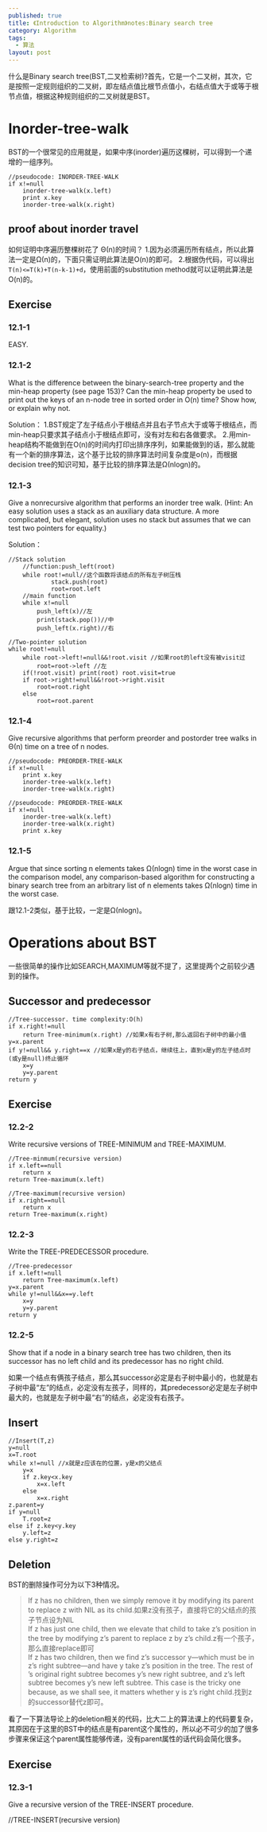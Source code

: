 ```yaml
---
published: true
title: 《Introduction to Algorithm》notes:Binary search tree
category: Algorithm
tags: 
  - 算法
layout: post
---
```


什么是Binary search tree(BST,二叉检索树)?首先，它是一个二叉树，其次，它是按照一定规则组织的二叉树，即左结点值比根节点值小，右结点值大于或等于根节点值，根据这种规则组织的二叉树就是BST。

# Inorder-tree-walk

BST的一个很常见的应用就是，如果中序(inorder)遍历这棵树，可以得到一个递增的一组序列。

	//pseudocode: INORDER-TREE-WALK
	if x!=null
		inorder-tree-walk(x.left)
		print x.key
		inorder-tree-walk(x.right)
		
## proof about inorder travel

如何证明中序遍历整棵树花了 Θ(n)的时间？
1.因为必须遍历所有结点，所以此算法一定是Ω(n)的，下面只需证明此算法是O(n)的即可。
2.根据伪代码，可以得出 `T(n)<=T(k)+T(n-k-1)+d`，使用前面的substitution method就可以证明此算法是O(n)的。

## Exercise

### 12.1-1 

EASY.

### 12.1-2

What is the difference between the binary-search-tree property and the min-heap property (see page 153)? Can the min-heap property be used to print out the keys
of an n-node tree in sorted order in O(n) time? Show how, or explain why not.

Solution：
1.BST规定了左子结点小于根结点并且右子节点大于或等于根结点，而min-heap只要求其子结点小于根结点即可，没有对左和右各做要求。
2.用min-heap结构不能做到在O(n)的时间内打印出排序序列，如果能做到的话，那么就能有一个新的排序算法，这个基于比较的排序算法时间复杂度是o(n)，而根据decision tree的知识可知，基于比较的排序算法是Ω(nlogn)的。

### 12.1-3

Give a nonrecursive algorithm that performs an inorder tree walk. (Hint: An easy solution uses a stack as an auxiliary data structure. A more complicated, but elegant, solution uses no stack but assumes that we can test two pointers for equality.)

Solution：

	//Stack solution
		//function:push_left(root)
		while root!=null//这个函数将该结点的所有左子树压栈
				stack.push(root)
				root=root.left
		//main function
		while x!=null
			push_left(x)//左
			print(stack.pop())//中
			push_left(x.right)//右

	//Two-pointer solution
	while root!=null
		while root->left!=null&&!root.visit //如果root的left没有被visit过
			root=root->left //左
		if(!root.visit) print(root) root.visit=true
		if root->right!=null&&!root->right.visit
			root=root.right
		else
			root=root.parent
			
### 12.1-4

Give recursive algorithms that perform preorder and postorder tree walks in Θ(n) time on a tree of n nodes.

	//pseudocode: PREORDER-TREE-WALK
	if x!=null
		print x.key
		inorder-tree-walk(x.left)		
		inorder-tree-walk(x.right)
		
	//pseudocode: PREORDER-TREE-WALK
	if x!=null		
		inorder-tree-walk(x.left)		
		inorder-tree-walk(x.right)
		print x.key
		
###  12.1-5

Argue that since sorting n elements takes Ω(nlogn) time in the worst case in
the comparison model, any comparison-based algorithm for constructing a binary
search tree from an arbitrary list of n elements takes Ω(nlogn) time in the worst
case.

跟12.1-2类似，基于比较，一定是Ω(nlogn)。

# Operations about BST

一些很简单的操作比如SEARCH,MAXIMUM等就不提了，这里提两个之前较少遇到的操作。

## Successor and predecessor

	//Tree-successor. time complexity:O(h)
	if x.right!=null
		return Tree-minimum(x.right) //如果x有右子树,那么返回右子树中的最小值
	y=x.parent
	if y!=null&& y.right==x //如果x是y的右子结点，继续往上，直到x是y的左子结点时(或y是null)终止循环
		x=y
		y=y.parent
	return y
	
## Exercise 

### 12.2-2
Write recursive versions of TREE-MINIMUM and TREE-MAXIMUM.

	//Tree-minmum(recursive version)
	if x.left==null
		return x
	return Tree-maximum(x.left)

	//Tree-maximum(recursive version)
	if x.right==null
		return x
	return Tree-maximum(x.right)
	
### 12.2-3
Write the TREE-PREDECESSOR procedure.

	//Tree-predecessor
	if x.left!=null
		return Tree-maximum(x.left)
	y=x.parent
	while y!=null&&x==y.left
		x=y
		y=y.parent
	return y
	
### 12.2-5
Show that if a node in a binary search tree has two children, then its successor has no left child and its predecessor has no right child.

如果一个结点有俩孩子结点，那么其successor必定是右子树中最小的，也就是右子树中最“左”的结点，必定没有左孩子，同样的，其predecessor必定是左子树中最大的，也就是左子树中最“右”的结点，必定没有右孩子。

## Insert

	//Insert(T,z)
	y=null
	x=T.root
	while x!=null //x就是z应该在的位置，y是x的父结点
		y=x
		if z.key<x.key
			x=x.left
		else 
			x=x.right
	z.parent=y
	if y=null
		T.root=z
	else if z.key<y.key
		y.left=z
	else y.right=z
	
## Deletion

BST的删除操作可分为以下3种情况。
>If z has no children, then we simply remove it by modifying its parent to replace z with NIL as its child.如果z没有孩子，直接将它的父结点的孩子节点设为NIL  
If z has just one child, then we elevate that child to take z’s position in the tree by modifying z’s parent to replace z by z’s child.z有一个孩子，那么直接replace即可  
If z has two children, then we find z’s successor y—which must be in z’s right subtree—and have y take z’s position in the tree. The rest of ’s original right subtree becomes y’s new right subtree, 
and z’s left subtree becomes y’s new left subtree. This case is the tricky one because, as we shall see, it matters whether y is z’s right child.找到z的successor替代z即可。

看了一下算法导论上的deletion相关的代码，比大二上的算法课上的代码要复杂，其原因在于这里的BST中的结点是有parent这个属性的，所以必不可少的加了很多步骤来保证这个parent属性能够传递，没有parent属性的话代码会简化很多。

## Exercise

### 12.3-1
Give a recursive version of the TREE-INSERT procedure.

//TREE-INSERT(recursive version)
